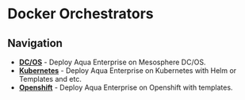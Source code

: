# Docker Orchestrators

## Navigation

* [**DC/OS**](dcos/) - Deploy Aqua Enterprise on Mesosphere DC/OS.
* [**Kubernetes**](kubernetes/) - Deploy Aqua Enterprise on Kubernetes with Helm or Templates and etc.
* [**Openshift**](openshift/) - Deploy Aqua Enterprise  on Openshift with templates.

